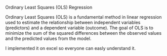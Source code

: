 Ordinary Least Squares (OLS) Regression

Ordinary Least Squares (OLS) is a fundamental method in linear regression used to estimate the relationship between independent variables (predictors) and a dependent variable (outcome). The goal of OLS is to minimize the sum of the squared differences between the observed values and the predicted values from the model.

I implemented it on excel so everyone can easly understand it.
